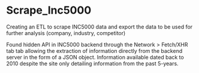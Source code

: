 # Scrape_Inc5000
Creating an ETL to scrape INC5000 data and export the data to be used for further analysis (company, industry, competitor)

Found hidden API in INC5000 backend through the Network > Fetch/XHR tab tab 
  allowing the extraction of information directly from the backend server in the form of a JSON object.
  Information available dated back to 2010 despite the site only detailing information from the past 5-years. 
